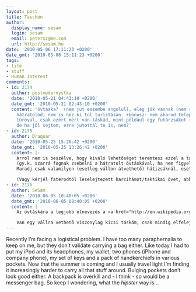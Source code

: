 ```yaml
---
layout: post
title: Taschen
author:
  display_name: sesam
  login: sesam
  email: petersz@me.com
  url: http://sesam.hu
date: '2010-05-06 17:11:23 +0200'
date_gmt: '2010-05-06 15:11:23 +0200'
tags:
- life
- stuff
- Human Interest
comments:
- id: 2174
  author: postmodernystka
  date: '2010-05-21 04:43:10 +0200'
  date_gmt: '2010-05-21 02:43:10 +0200'
  content: 'övtáska?  (nem jut eszembe angolul), elég jók vannak (nem ronda) és ha
    hátratolod, nem is néz ki túl turistásan. +bónusz: nem akarod telepakolni minden
    túróval, csak azért mert van táskád, mint például egy futárzsákot (saját tapasztalat).
    de ha jól sejtem, erre jutottál te is, nem?'
- id: 2175
  author: Draquar
  date: '2010-05-25 15:26:42 +0200'
  date_gmt: '2010-05-25 13:26:42 +0200'
  content: |-
    Arról nem is beszélve, hogy kiváló lehetőséget teremtesz ezzel a társadalomnak a vagyon újraelosztásával!
    (gy.k. szarrá fognak zsebelni a hátratolt övtáskával, ha nem figyelsz - meg ha figyelsz, akkor is sanszos.)
    Maradj csak valamilyen (esetleg vállon átvethető) hátizsáknál, esetleg nézz körül pilóta- vagy diplomatatáska fronton - ezeket mind hordhatod öltönyhöz is.

    (Vagy kérjél faterodtól leselejtezett harcihámot/taktikai övet, abba minden frankón elfér. :o) )
- id: 2176
  author: SeSam
  date: '2010-06-05 10:40:05 +0200'
  date_gmt: '2010-06-05 08:40:05 +0200'
  content: |-
    Az övtáskára a legjobb elnevezés a <a href="http://en.wikipedia.org/wiki/Fanny_pack" rel="nofollow">fanny pack</a>, csak nehogy Nagy Britannia területén hívd így. :P

    Van egy vállra vethető viszonylag kicsi táskám, csak mindig elfelejtem felhozni Szolnokról. Kíváncsi leszek, beszólnak-e majd rá, mint a szemüvegemre.
---
```


Recently I’m facing a logistical problem. I have too many paraphernalia to keep on me, but they don’t validate carrying a bag either. Like today I had to put my iPod and its headphones, my wallet, two phones (iPhone and company phone), my set of keys and a pack of handkerchiefs in various pockets. Now that the summer is coming and I usually travel light I’m finding it increasingly harder to carry all that stuff around. Bulging pockets don’t look good either. A backpack is overkill and - I think - so would be a messenger bag. So keep I wondering, what the _hipster_ way is...
